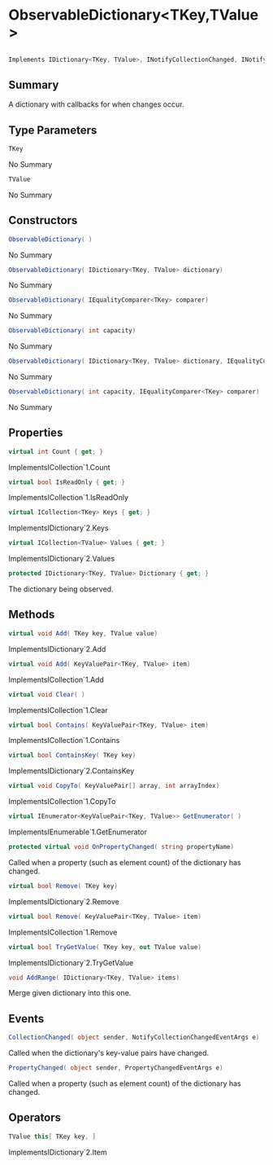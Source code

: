 # ObservableDictionary<TKey,TValue>

## 
```c#
Implements IDictionary<TKey, TValue>, INotifyCollectionChanged, INotifyPropertyChanged
```

## Summary

A dictionary with callbacks for when changes occur.
## Type Parameters

```c#
TKey
```
No Summary
```c#
TValue
```
No Summary
## Constructors

```c#
ObservableDictionary( ) 
```
No Summary
```c#
ObservableDictionary( IDictionary<TKey, TValue> dictionary) 
```
No Summary
```c#
ObservableDictionary( IEqualityComparer<TKey> comparer) 
```
No Summary
```c#
ObservableDictionary( int capacity) 
```
No Summary
```c#
ObservableDictionary( IDictionary<TKey, TValue> dictionary, IEqualityComparer<TKey> comparer) 
```
No Summary
```c#
ObservableDictionary( int capacity, IEqualityComparer<TKey> comparer) 
```
No Summary
## Properties

```c#
virtual int Count { get; } 
```
ImplementsICollection`1.Count
```c#
virtual bool IsReadOnly { get; } 
```
ImplementsICollection`1.IsReadOnly
```c#
virtual ICollection<TKey> Keys { get; } 
```
ImplementsIDictionary`2.Keys
```c#
virtual ICollection<TValue> Values { get; } 
```
ImplementsIDictionary`2.Values
```c#
protected IDictionary<TKey, TValue> Dictionary { get; } 
```
The dictionary being observed.
## Methods

```c#
virtual void Add( TKey key, TValue value) 
```
ImplementsIDictionary`2.Add
```c#
virtual void Add( KeyValuePair<TKey, TValue> item) 
```
ImplementsICollection`1.Add
```c#
virtual void Clear( ) 
```
ImplementsICollection`1.Clear
```c#
virtual bool Contains( KeyValuePair<TKey, TValue> item) 
```
ImplementsICollection`1.Contains
```c#
virtual bool ContainsKey( TKey key) 
```
ImplementsIDictionary`2.ContainsKey
```c#
virtual void CopyTo( KeyValuePair[] array, int arrayIndex) 
```
ImplementsICollection`1.CopyTo
```c#
virtual IEnumerator<KeyValuePair<TKey, TValue>> GetEnumerator( ) 
```
ImplementsIEnumerable`1.GetEnumerator
```c#
protected virtual void OnPropertyChanged( string propertyName) 
```
Called when a property (such as element count) of the dictionary has changed.
```c#
virtual bool Remove( TKey key) 
```
ImplementsIDictionary`2.Remove
```c#
virtual bool Remove( KeyValuePair<TKey, TValue> item) 
```
ImplementsICollection`1.Remove
```c#
virtual bool TryGetValue( TKey key, out TValue value) 
```
ImplementsIDictionary`2.TryGetValue
```c#
void AddRange( IDictionary<TKey, TValue> items) 
```
Merge given dictionary into this one.
## Events

```c#
CollectionChanged( object sender, NotifyCollectionChangedEventArgs e) 
```
Called when the dictionary's key-value pairs have changed.
```c#
PropertyChanged( object sender, PropertyChangedEventArgs e) 
```
Called when a property (such as element count) of the dictionary has changed.
## Operators

```c#
TValue this[ TKey key, ] 
```
ImplementsIDictionary`2.Item

